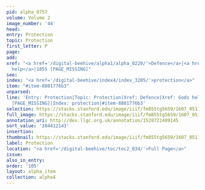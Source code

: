 ```yaml
---
pid: alpha_0757
volume: Volume 2
image_number: '44'
head:
entry: Protection
topic: Protection
first_letter: P
page:
add:
xref: "<a href='/digital-beehive/alpha1/alpha_0220/'>Defence</a>|<a href='/digital-beehive/alpha2/alpha_0371/'>Gods
  help</a>|1855 [PAGE_MISSING]"
see:
index: "<a href='/digital-beehive/index4/index_3205/'>protection</a>"
item: "#item-8801776b3"
unparsed:
line: 'Entry: Protection|Topic: Protection|Xref: Defence|Xref: Gods help|Xref: 1855
  [PAGE_MISSING]|Index: protection|#item-8801776b3'
selection: https://stacks.stanford.edu/image/iiif/fm855tg5659/1607_0511/731,2143,3094,458/full/0/default.jpg
full_image: https://stacks.stanford.edu/image/iiif/fm855tg5659/1607_0511/full/full/0/default.jpg
annotation_uri: http://dev.llgc.org.uk/annotation/1528721409145
sort_value: '204412143'
insertion:
thumbnail: https://stacks.stanford.edu/image/iiif/fm855tg5659/1607_0511/731,2143,600,180/250,/0/default.jpg
label: Protection
location: "<a href='/digital-beehive/toc/toc2_034/'>Full Page</a>"
issue:
also_in_entry:
order: '105'
layout: alpha_item
collection: alpha4
---
```

